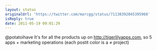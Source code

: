 ```yaml
---
layout: status
originalUrl: 'https://twitter.com/marcgg/status/71138392045395968'
isReply: true
date: 2011-05-19 09:01:29
---
```


@potatoihave It's for all the products up on http://tigerlilyapps.com, so 5 apps + marketing operations (each postit color is a ≠ project)
